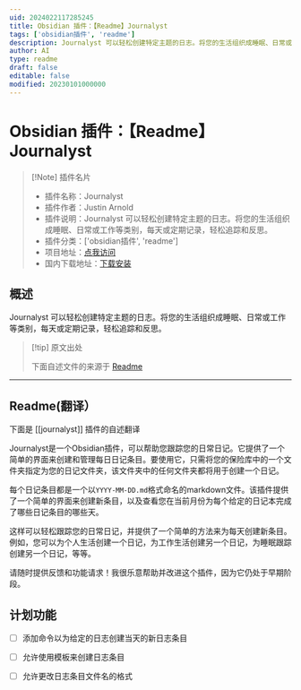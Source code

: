 ```yaml
---
uid: 2024022117285245
title: Obsidian 插件：【Readme】Journalyst
tags: ['obsidian插件', 'readme']
description: Journalyst 可以轻松创建特定主题的日志。将您的生活组织成睡眠、日常或工作等类别，每天或定期记录，轻松追踪和反思。
author: AI
type: readme
draft: false
editable: false
modified: 20230101000000
---
```


# Obsidian 插件：【Readme】Journalyst

> [!Note] 插件名片
> - 插件名称：Journalyst
> - 插件作者：Justin Arnold
> - 插件说明：Journalyst 可以轻松创建特定主题的日志。将您的生活组织成睡眠、日常或工作等类别，每天或定期记录，轻松追踪和反思。
> - 插件分类：['obsidian插件', 'readme']
> - 项目地址：[点我访问](https://github.com/Justin-Arnold/Journalyst)
> - 国内下载地址：[下载安装](https://pkmer.cn/products/plugin/pluginMarket/?journalyst)

## 概述

Journalyst 可以轻松创建特定主题的日志。将您的生活组织成睡眠、日常或工作等类别，每天或定期记录，轻松追踪和反思。



> [!tip] 原文出处
> 
>下面自述文件的来源于 [Readme](https://ghproxy.net/https://raw.githubusercontent.com/Justin-Arnold/Journalyst/master/README.md)
> 

---

## Readme(翻译）

下面是 [[journalyst]] 插件的自述翻译


Journalyst是一个Obsidian插件，可以帮助您跟踪您的日常日记。它提供了一个简单的界面来创建和管理每日日记条目。要使用它，只需将您的保险库中的一个文件夹指定为您的日记文件夹，该文件夹中的任何文件夹都将用于创建一个日记。

每个日记条目都是一个以`YYYY-MM-DD.md`格式命名的markdown文件。该插件提供了一个简单的界面来创建新条目，以及查看您在当前月份为每个给定的日记本完成了哪些日记条目的哪些天。

这样可以轻松跟踪您的日常日记，并提供了一个简单的方法来为每天创建新条目。例如，您可以为个人生活创建一个日记，为工作生活创建另一个日记，为睡眠跟踪创建另一个日记，等等。

请随时提供反馈和功能请求！我很乐意帮助并改进这个插件，因为它仍处于早期阶段。
## 计划功能
- [ ] 添加命令以为给定的日志创建当天的新日志条目
- [ ] 允许使用模板来创建日志条目
- [ ] 允许更改日志条目文件名的格式



